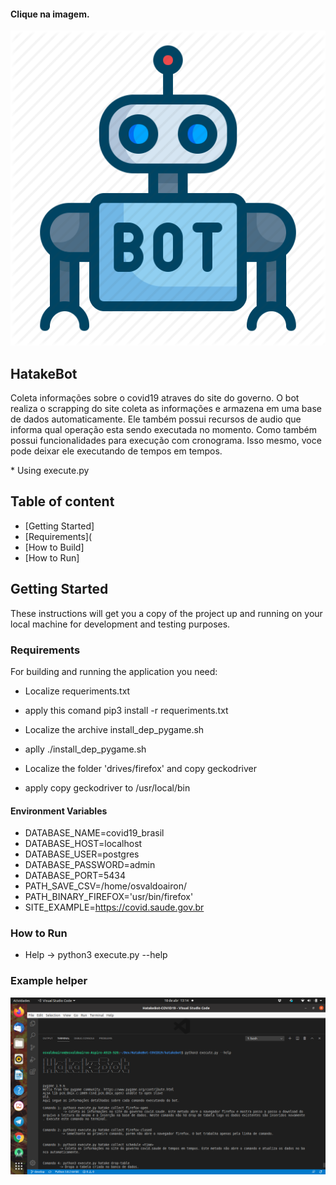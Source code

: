 #### Clique na imagem.
[![Funcionalidades Htkbot-v1](htkbotimg.png)](https://www.youtube.com/watch?v=qSEuwE75lIA "Funcionalidades Htkbot-v1")



## HatakeBot
   <p> 
       Coleta informações sobre o covid19 atraves do site do governo. O bot realiza o scrapping do site coleta as informações e armazena em uma base de dados automaticamente. Ele também possui recursos de audio que informa qual operação esta sendo executada no momento. Como também possui funcionalidades para execução com cronograma. Isso mesmo, voce pode deixar ele executando de tempos em tempos. 
   </p>
* Using execute.py

## Table of content
- [Getting Started]
- [Requirements](
- [How to Build]
- [How to Run]

## Getting Started

These instructions will get you a copy of the project up and running on your local machine for development and testing purposes.

### Requirements

For building and running the application you need:

- Localize requeriments.txt 
- apply this comand pip3 install -r requeriments.txt

- Localize the archive install_dep_pygame.sh
- aplly ./install_dep_pygame.sh

- Localize the folder 'drives/firefox' and copy geckodriver
- apply copy geckodriver to /usr/local/bin

#### Environment Variables

- DATABASE_NAME=covid19_brasil
- DATABASE_HOST=localhost
- DATABASE_USER=postgres
- DATABASE_PASSWORD=admin
- DATABASE_PORT=5434
- PATH_SAVE_CSV=/home/osvaldoairon/
- PATH_BINARY_FIREFOX='usr/bin/firefox'
- SITE_EXAMPLE=https://covid.saude.gov.br



### How to Run

  * Help
         -> python3 execute.py --help

### Example helper

![Screenshot](htkbot.png 'Exemplo helper')
